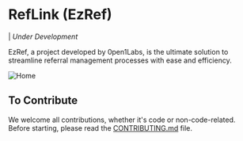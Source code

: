 # RefLink (EzRef) 
| *Under Development*

EzRef, a project developed by 0pen1Labs, is the ultimate solution to streamline referral management processes with ease and efficiency. 

![Home](https://github.com/0pen1Labs/RefLink/blob/main/assets/home.png)

## To Contribute
We welcome all contributions, whether it's code or non-code-related. Before starting, please read the [CONTRIBUTING.md](CONTRIBUTING.md) file.
